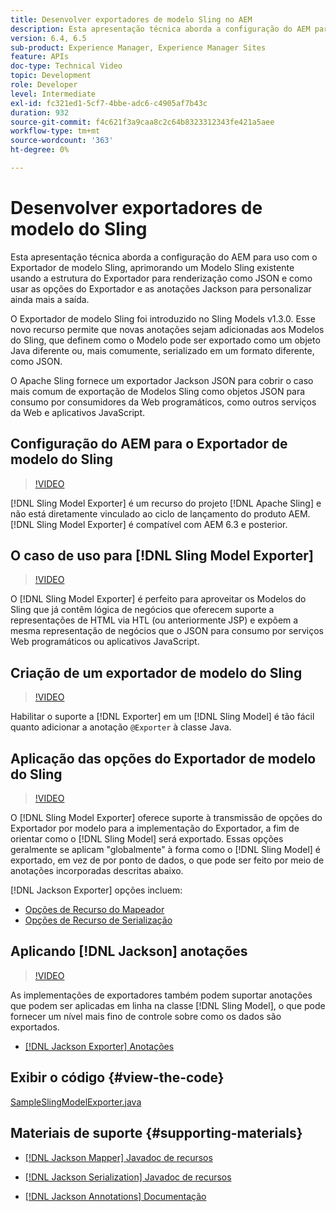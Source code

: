 ```yaml
---
title: Desenvolver exportadores de modelo Sling no AEM
description: Esta apresentação técnica aborda a configuração do AEM para uso com o Exportador de modelo Sling, aprimorando um Modelo Sling existente usando a estrutura do Exportador para renderização como JSON e como usar as opções do Exportador e as anotações Jackson para personalizar ainda mais a saída.
version: 6.4, 6.5
sub-product: Experience Manager, Experience Manager Sites
feature: APIs
doc-type: Technical Video
topic: Development
role: Developer
level: Intermediate
exl-id: fc321ed1-5cf7-4bbe-adc6-c4905af7b43c
duration: 932
source-git-commit: f4c621f3a9caa8c2c64b8323312343fe421a5aee
workflow-type: tm+mt
source-wordcount: '363'
ht-degree: 0%

---
```


# Desenvolver exportadores de modelo do Sling

Esta apresentação técnica aborda a configuração do AEM para uso com o Exportador de modelo Sling, aprimorando um Modelo Sling existente usando a estrutura do Exportador para renderização como JSON e como usar as opções do Exportador e as anotações Jackson para personalizar ainda mais a saída.

O Exportador de modelo Sling foi introduzido no Sling Models v1.3.0. Esse novo recurso permite que novas anotações sejam adicionadas aos Modelos do Sling, que definem como o Modelo pode ser exportado como um objeto Java diferente ou, mais comumente, serializado em um formato diferente, como JSON.

O Apache Sling fornece um exportador Jackson JSON para cobrir o caso mais comum de exportação de Modelos Sling como objetos JSON para consumo por consumidores da Web programáticos, como outros serviços da Web e aplicativos JavaScript.

## Configuração do AEM para o Exportador de modelo do Sling

>[!VIDEO](https://video.tv.adobe.com/v/16862?quality=12&learn=on)

[!DNL Sling Model Exporter] é um recurso do projeto [!DNL Apache Sling] e não está diretamente vinculado ao ciclo de lançamento do produto AEM. [!DNL Sling Model Exporter] é compatível com AEM 6.3 e posterior.

## O caso de uso para [!DNL Sling Model Exporter]

>[!VIDEO](https://video.tv.adobe.com/v/16863?quality=12&learn=on)

O [!DNL Sling Model Exporter] é perfeito para aproveitar os Modelos do Sling que já contêm lógica de negócios que oferecem suporte a representações de HTML via HTL (ou anteriormente JSP) e expõem a mesma representação de negócios que o JSON para consumo por serviços Web programáticos ou aplicativos JavaScript.

## Criação de um exportador de modelo do Sling

>[!VIDEO](https://video.tv.adobe.com/v/16864?quality=12&learn=on)

Habilitar o suporte a [!DNL Exporter] em um [!DNL Sling Model] é tão fácil quanto adicionar a anotação `@Exporter` à classe Java.

## Aplicação das opções do Exportador de modelo do Sling

>[!VIDEO](https://video.tv.adobe.com/v/16865?quality=12&learn=on)

O [!DNL Sling Model Exporter] oferece suporte à transmissão de opções do Exportador por modelo para a implementação do Exportador, a fim de orientar como o [!DNL Sling Model] será exportado. Essas opções geralmente se aplicam &quot;globalmente&quot; à forma como o [!DNL Sling Model] é exportado, em vez de por ponto de dados, o que pode ser feito por meio de anotações incorporadas descritas abaixo.

[!DNL Jackson Exporter] opções incluem:

* [Opções de Recurso do Mapeador](https://static.javadoc.io/com.fasterxml.jackson.core/jackson-databind/2.8.5/com/fasterxml/jackson/databind/MapperFeature.html)
* [Opções de Recurso de Serialização](https://static.javadoc.io/com.fasterxml.jackson.core/jackson-databind/2.8.5/com/fasterxml/jackson/databind/SerializationFeature.html)

## Aplicando [!DNL Jackson] anotações

>[!VIDEO](https://video.tv.adobe.com/v/16866?quality=12&learn=on)

As implementações de exportadores também podem suportar anotações que podem ser aplicadas em linha na classe [!DNL Sling Model], o que pode fornecer um nível mais fino de controle sobre como os dados são exportados.

* [[!DNL Jackson Exporter] Anotações](https://github.com/FasterXML/jackson-annotations/wiki/Jackson-Annotations)

## Exibir o código {#view-the-code}

[SampleSlingModelExporter.java](https://github.com/Adobe-Consulting-Services/acs-aem-samples/blob/master/core/src/main/java/com/adobe/acs/samples/models/SampleSlingModelExporter.java)

## Materiais de suporte {#supporting-materials}

* [[!DNL Jackson Mapper] Javadoc de recursos](https://static.javadoc.io/com.fasterxml.jackson.core/jackson-databind/2.8.5/com/fasterxml/jackson/databind/MapperFeature.html)
* [[!DNL Jackson Serialization] Javadoc de recursos](https://static.javadoc.io/com.fasterxml.jackson.core/jackson-databind/2.8.5/com/fasterxml/jackson/databind/SerializationFeature.html)

* [[!DNL Jackson Annotations] Documentação](https://github.com/FasterXML/jackson-annotations/wiki/Jackson-Annotations)
